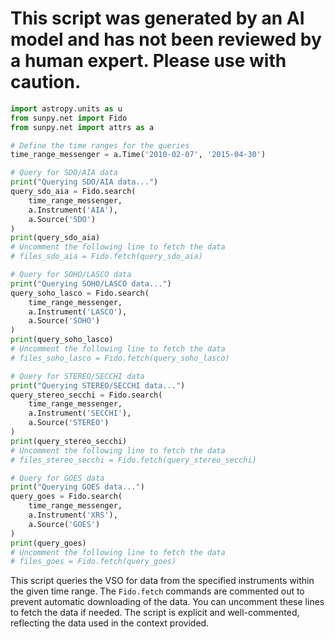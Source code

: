 # This script was generated by an AI model and has not been reviewed by a human expert. Please use with caution.

```python
import astropy.units as u
from sunpy.net import Fido
from sunpy.net import attrs as a

# Define the time ranges for the queries
time_range_messenger = a.Time('2010-02-07', '2015-04-30')

# Query for SDO/AIA data
print("Querying SDO/AIA data...")
query_sdo_aia = Fido.search(
    time_range_messenger,
    a.Instrument('AIA'),
    a.Source('SDO')
)
print(query_sdo_aia)
# Uncomment the following line to fetch the data
# files_sdo_aia = Fido.fetch(query_sdo_aia)

# Query for SOHO/LASCO data
print("Querying SOHO/LASCO data...")
query_soho_lasco = Fido.search(
    time_range_messenger,
    a.Instrument('LASCO'),
    a.Source('SOHO')
)
print(query_soho_lasco)
# Uncomment the following line to fetch the data
# files_soho_lasco = Fido.fetch(query_soho_lasco)

# Query for STEREO/SECCHI data
print("Querying STEREO/SECCHI data...")
query_stereo_secchi = Fido.search(
    time_range_messenger,
    a.Instrument('SECCHI'),
    a.Source('STEREO')
)
print(query_stereo_secchi)
# Uncomment the following line to fetch the data
# files_stereo_secchi = Fido.fetch(query_stereo_secchi)

# Query for GOES data
print("Querying GOES data...")
query_goes = Fido.search(
    time_range_messenger,
    a.Instrument('XRS'),
    a.Source('GOES')
)
print(query_goes)
# Uncomment the following line to fetch the data
# files_goes = Fido.fetch(query_goes)
```

This script queries the VSO for data from the specified instruments within the given time range. The `Fido.fetch` commands are commented out to prevent automatic downloading of the data. You can uncomment these lines to fetch the data if needed. The script is explicit and well-commented, reflecting the data used in the context provided.
